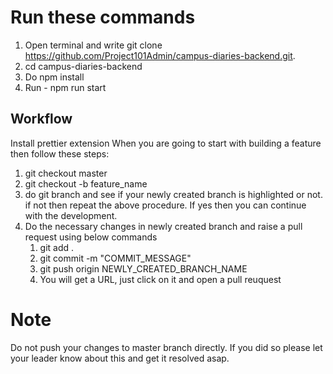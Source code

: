 # Run these commands

1. Open terminal and write git clone https://github.com/Project101Admin/campus-diaries-backend.git.
2. cd campus-diaries-backend
3. Do npm install
4. Run  - npm run start

## Workflow
Install prettier extension
When you are going to start with building a feature then follow these steps:
1. git checkout master
2. git checkout -b feature_name
3. do git branch and see if your newly created branch is highlighted or not. if not then repeat the above procedure.  If yes then you can continue with the development.
4. Do the necessary changes in newly created branch and raise a pull request using below commands
   1. git add .
   2. git commit -m "COMMIT_MESSAGE"
   3. git push origin NEWLY_CREATED_BRANCH_NAME
   4. You will get a URL, just click on it and open a pull reuquest

# Note
Do not push your changes to master branch directly. If you did so please let your leader know about this and get it resolved asap.